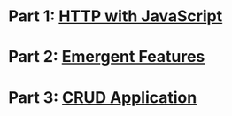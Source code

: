 # Part 1: [HTTP with JavaScript](https://ajax-7e34d.web.app/methodtest.html)

# Part 2: [Emergent Features](https://ajax-7e34d.web.app/index.html)

# Part 3: [CRUD Application](https://ajax-7e34d.web.app/blog.html)